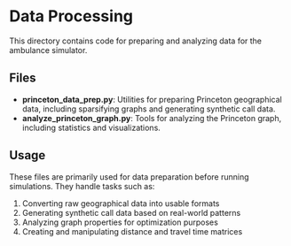 # Data Processing

This directory contains code for preparing and analyzing data for the ambulance simulator.

## Files

- **princeton_data_prep.py**: Utilities for preparing Princeton geographical data, including sparsifying graphs and generating synthetic call data.
- **analyze_princeton_graph.py**: Tools for analyzing the Princeton graph, including statistics and visualizations.

## Usage

These files are primarily used for data preparation before running simulations. They handle tasks such as:

1. Converting raw geographical data into usable formats
2. Generating synthetic call data based on real-world patterns
3. Analyzing graph properties for optimization purposes
4. Creating and manipulating distance and travel time matrices 